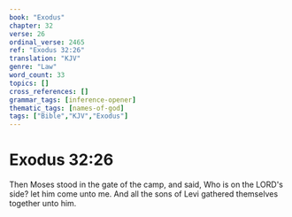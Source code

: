 ```yaml
---
book: "Exodus"
chapter: 32
verse: 26
ordinal_verse: 2465
ref: "Exodus 32:26"
translation: "KJV"
genre: "Law"
word_count: 33
topics: []
cross_references: []
grammar_tags: [inference-opener]
thematic_tags: [names-of-god]
tags: ["Bible","KJV","Exodus"]
---
```


# Exodus 32:26

Then Moses stood in the gate of the camp, and said, Who is on the LORD's side? let him come unto me. And all the sons of Levi gathered themselves together unto him.
